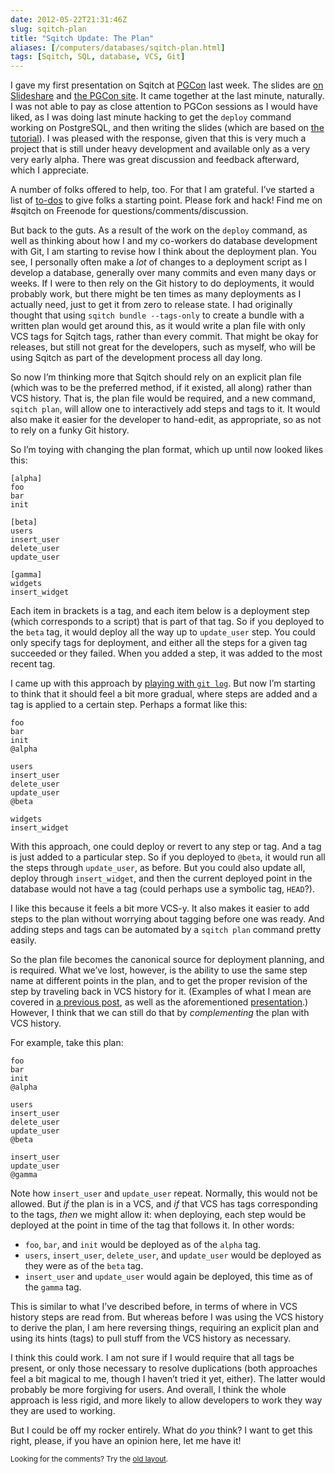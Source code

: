 ```yaml
--- 
date: 2012-05-22T21:31:46Z
slug: sqitch-plan
title: "Sqitch Update: The Plan"
aliases: [/computers/databases/sqitch-plan.html]
tags: [Sqitch, SQL, database, VCS, Git]
---
```


<p>I gave my first presentation on Sqitch at <a href="http://pgcon.org/">PGCon</a> last week. The slides are <a href="https://www.slideshare.net/justatheory/sqitch-pgconsimple-sql-change-management-with-sqitch">on Slideshare</a> and <a href="https://www.pgcon.org/2012/schedule/events/479.en.html">the PGCon site</a>. It came together at the last minute, naturally. I was not able to pay as close attention to PGCon sessions as I would have liked, as I was doing last minute hacking to get the <code>deploy</code> command working on PostgreSQL, and then writing the slides (which are based on <a href="http://search.cpan.org/dist/App-Sqitch/lib/sqitchtutorial.pod">the tutorial</a>). I was pleased with the response, given that this is very much a project that is still under heavy development and available only as a very very early alpha. There was great discussion and feedback afterward, which I appreciate.</p>

<p>A number of folks offered to help, too. For that I am grateful. I’ve started a list of <a href="https://github.com/theory/sqitch/issues?labels=todo&amp;page=1&amp;state=open">to-dos</a> to give folks a starting point. Please fork and hack! Find me on #sqitch on Freenode for questions/comments/discussion.</p>

<p>But back to the guts. As a result of the work on the <code>deploy</code> command, as well as thinking about how I and my co-workers do database development with Git, I am starting to revise how I think about the deployment plan. You see, I personally often make a <em>lot</em> of changes to a deployment script as I develop a database, generally over many commits and even many days or weeks. If I were to then rely on the Git history to do deployments, it would probably work, but there might be ten times as many deployments as I actually need, just to get it from zero to release state. I had originally thought that using <code>sqitch bundle --tags-only</code> to create a bundle with a written plan would get around this, as it would write a plan file with only VCS tags for Sqitch tags, rather than every commit. That might be okay for releases, but still not great for the developers, such as myself, who will be using Sqitch as part of the development process all day long.</p>

<p>So now I’m thinking more that Sqitch should rely on an explicit plan file (which was to be the preferred method, if it existed, all along) rather than VCS history. That is, the plan file would be required, and a new command, <code>sqitch plan</code>, will allow one to interactively add steps and tags to it. It would also make it easier for the developer to hand-edit, as appropriate, so as not to rely on a funky Git history.</p>

<p>So I’m toying with changing the plan format, which up until now looked likes this:</p>

<pre><code>[alpha]
foo
bar
init

[beta]
users
insert_user
delete_user
update_user

[gamma]
widgets
insert_widget
</code></pre>

<p>Each item in brackets is a tag, and each item below is a deployment step (which corresponds to a script) that is part of that tag. So if you deployed to the <code>beta</code> tag, it would deploy all the way up to <code>update_user</code> step. You could only specify tags for deployment, and either all the steps for a given tag succeeded or they failed. When you added a step, it was added to the most recent tag.</p>

<p>I came up with this approach by <a href="/computers/databases/vcs-sql-change-management.html">playing with <code>git log</code></a>. But now I’m starting to think that it should feel a bit more gradual, where steps are added and a tag is applied to a certain step. Perhaps a format like this:</p>

<pre><code>foo
bar
init
@alpha

users
insert_user
delete_user
update_user
@beta

widgets
insert_widget
</code></pre>

<p>With this approach, one could deploy or revert to any step or tag. And a tag is just added to a particular step. So if you deployed to <code>@beta</code>, it would run all the steps through <code>update_user</code>, as before. But you could also update all, deploy through <code>insert_widget</code>, and then the current deployed point in the database would not have a tag (could perhaps use a symbolic tag, <code>HEAD</code>?).</p>

<p>I like this because it feels a bit more VCS-y. It also makes it easier to add steps to the plan without worrying about tagging before one  was ready. And adding steps and tags can be automated by a <code>sqitch plan</code> command pretty easily.</p>

<p>So the plan file becomes the canonical source for deployment planning, and is required. What we’ve lost, however, is the ability to use the same step name at different points in the plan, and to get the proper revision of the step by traveling back in VCS history for it. (Examples of what I mean are covered in <a href="/computers/databases/sql-change-management-sans-redundancy.html">a previous post</a>, as well as the aforementioned <a href="https://www.pgcon.org/2012/schedule/events/479.en.html">presentation</a>.) However, I think that we can still do that by <em>complementing</em> the plan with VCS history.</p>

<p>For example, take this plan:</p>

<pre><code>foo
bar
init
@alpha

users
insert_user
delete_user
update_user
@beta

insert_user
update_user
@gamma
</code></pre>

<p>Note how <code>insert_user</code> and <code>update_user</code> repeat. Normally, this would not be allowed. But <em>if</em> the plan is in a VCS, and <em>if</em> that VCS has tags corresponding to the tags, <em>then</em> we might allow it: when deploying, each step would be deployed at the point in time of the tag that follows it. In other words:</p>

<ul>
<li><code>foo</code>, <code>bar</code>, and <code>init</code> would be deployed as of the <code>alpha</code> tag.</li>
<li><code>users</code>, <code>insert_user</code>, <code>delete_user</code>, and <code>update_user</code> would be deployed as they were as of the <code>beta</code> tag.</li>
<li><code>insert_user</code> and <code>update_user</code> would again be deployed, this time as of the <code>gamma</code> tag.</li>
</ul>


<p>This is similar to what I’ve described before, in terms of where in VCS history steps are read from. But whereas before I was using the VCS history to derive the plan, I am here reversing things, requiring an explicit plan and using its hints (tags) to pull stuff from the VCS history as necessary.</p>

<p>I think this could work. I am not sure if I would require that all tags be present, or only those necessary to resolve duplications (both approaches feel a bit magical to me, though I haven’t tried it yet, either). The latter would probably be more forgiving for users. And overall, I think the whole approach is less rigid, and more likely to allow developers to work they way they are used to working.</p>

<p>But I could be off my rocker entirely. What do <em>you</em> think? I want to get this right, please, if you have an opinion here, let me have it!</p>

<p class="past"><small>Looking for the comments? Try the <a rel="nofollow" href="//past.justatheory.com/computers/databases/sqitch-plan.html">old layout</a>.</small></p>



